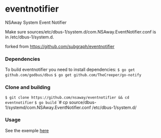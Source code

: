 # eventnotifier
NSAway System Event Notifier

Make sure sources/etc/dbus-1/system.d/com.NSAway.EventNotifier.conf is in /etc/dbus-1/system.d.

forked from https://github.com/subgraph/eventnotifier

### Dependencies
To build  eventnotifier you need to install dependencies:
`$ go get github.com/godbus/dbus`
`$ go get github.com/TheCreeper/go-notify`

### Clone and building
`$ git clone https://github.com/nsaway/eventnotifier && cd eventnotifier`
`$ go build`
`# cp source/dbus-1/systemd/com.NSAway.EventNotifier.conf /etc/dbus-1/system.d/

### Usage
See the exemple [here](https://github.com/nsaway/eventnotifier/tree/master/example)




